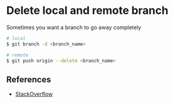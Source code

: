 # Delete local and remote branch

Sometimes you want a branch to go away completely

```bash
# local
$ git branch -d <branch_name>

# remote
$ git push origin --delete <branch_name>
```

## References

- [StackOverflow](http://stackoverflow.com/questions/2003505/how-to-delete-a-git-branch-both-locally-and-remotely)
